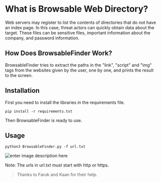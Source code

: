 # What is Browsable Web Directory?

Web servers may register to list the contents of directories that do not have an index page. In this case, threat actors can quickly obtain data about the target. These files can be sensitive files, important information about the company, and password information.


## How Does BrowsableFinder Work?

BrowsableFinder tries to extract the paths in the "link", "script" and "img" tags from the websites given by the user, one by one, and prints the result to the screen.

## Installation

First you need to install the libraries in the requirements file.

```pip install -r requirements.txt```

Then BrowsableFinder is ready to use.

## Usage

```python3 BrowsableFinder.py -f url.txt```

![enter image description here](https://i.ibb.co/s3rN8mg/Untitled.png)

Note: The urls in url.txt must start with http or https.


> Thanks to Faruk and Kaan for their help.
